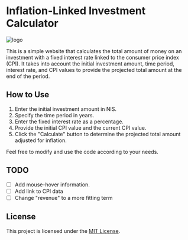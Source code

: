 # Inflation-Linked Investment Calculator
![logo](frog.ico)

This is a simple website that calculates the total amount of money on an investment with a fixed interest rate linked to the consumer price index (CPI). It takes into account the initial investment amount, time period, interest rate, and CPI values to provide the projected total amount at the end of the period.

## How to Use

1. Enter the initial investment amount in NIS.
2. Specify the time period in years.
3. Enter the fixed interest rate as a percentage.
4. Provide the initial CPI value and the current CPI value.
5. Click the "Calculate" button to determine the projected total amount adjusted for inflation.

Feel free to modify and use the code according to your needs.

## TODO
- [ ] Add mouse-hover information.
- [ ] Add link to CPI data
- [ ] Change "revenue" to a more fitting term

## License

This project is licensed under the [MIT License](https://opensource.org/licenses/MIT).

